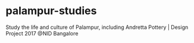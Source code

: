# palampur-studies
Study the life and culture of Palampur, including Andretta Pottery | Design Project 2017 @NID Bangalore
